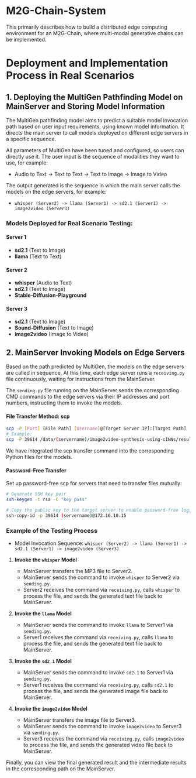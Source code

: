 # M2G-Chain-System
This primarily describes how to build a distributed edge computing environment for an M2G-Chain, where multi-modal generative chains can be implemented.


# Deployment and Implementation Process in Real Scenarios

## 1. Deploying the MultiGen Pathfinding Model on MainServer and Storing Model Information

The MultiGen pathfinding model aims to predict a suitable model invocation path based on user input requirements, using known model information. It directs the main server to call models deployed on different edge servers in a specific sequence.

All parameters of MultiGen have been tuned and configured, so users can directly use it. The user input is the sequence of modalities they want to use, for example:

- Audio to Text -> Text to Text -> Text to Image -> Image to Video

The output generated is the sequence in which the main server calls the models on the edge servers, for example:

- `whisper (Server2) -> llama (Server1) -> sd2.1 (Server1) -> image2video (Server3)`

### Models Deployed for Real Scenario Testing:

#### Server 1
- **sd2.1** (Text to Image)
- **llama** (Text to Text)

#### Server 2
- **whisper** (Audio to Text)
- **sd2.1** (Text to Image)
- **Stable-Diffusion-Playground**

#### Server 3
- **sd2.1** (Text to Image)
- **Sound-Diffusion** (Text to Image)
- **image2video** (Image to Video)

## 2. MainServer Invoking Models on Edge Servers

Based on the path predicted by MultiGen, the models on the edge servers are called in sequence. At this time, each edge server runs a `receiving.py` file continuously, waiting for instructions from the MainServer.

The `sending.py` file running on the MainServer sends the corresponding CMD commands to the edge servers via their IP addresses and port numbers, instructing them to invoke the models.

#### File Transfer Method: scp
```bash
scp -P [Port] [File Path] [Username]@[Target Server IP]:[Target Path]
# Example:
scp -P 39614 /data/(servername)/image2video-synthesis-using-cINNs/results.mp4 (servername)@172.16.10.15:/data/(servername)/files
```
We have integrated the scp transfer command into the corresponding Python files for the models.

#### Password-Free Transfer
Set up password-free scp for servers that need to transfer files mutually:
```bash
# Generate SSH key pair
ssh-keygen -t rsa -C "key pass"

# Copy the public key to the target server to enable password-free login
ssh-copy-id -p 39614 (servername)@172.16.10.15
```
### Example of the Testing Process

- Model Invocation Sequence: `whisper (Server2) -> llama (Server1) -> sd2.1 (Server1) -> image2video (Server3)`

1. **Invoke the `whisper` Model**
   - MainServer transfers the MP3 file to Server2.
   - MainServer sends the command to invoke `whisper` to Server2 via `sending.py`.
   - Server2 receives the command via `receiving.py`, calls `whisper` to process the file, and sends the generated text file back to MainServer.

2. **Invoke the `llama` Model**
   - MainServer sends the command to invoke `llama` to Server1 via `sending.py`.
   - Server1 receives the command via `receiving.py`, calls `llama` to process the file, and sends the generated text file back to MainServer.

3. **Invoke the `sd2.1` Model**
   - MainServer sends the command to invoke `sd2.1` to Server1 via `sending.py`.
   - Server1 receives the command via `receiving.py`, calls `sd2.1` to process the file, and sends the generated image file back to MainServer.

4. **Invoke the `image2video` Model**
   - MainServer transfers the image file to Server3.
   - MainServer sends the command to invoke `image2video` to Server3 via `sending.py`.
   - Server3 receives the command via `receiving.py`, calls `image2video` to process the file, and sends the generated video file back to MainServer.

Finally, you can view the final generated result and the intermediate results in the corresponding path on the MainServer.
